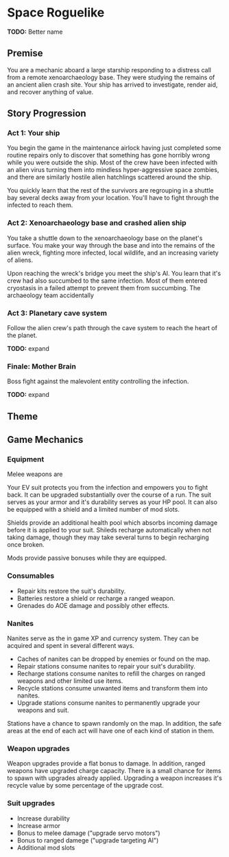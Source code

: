 # Space Roguelike

**TODO:** Better name

## Premise

You are a mechanic aboard a large starship responding to a distress call from a
remote xenoarchaeology base. They were studying the remains of an ancient alien
crash site. Your ship has arrived to investigate, render aid, and recover
anything of value.

## Story Progression

### Act 1: Your ship

You begin the game in the maintenance airlock having just completed some routine
repairs only to discover that something has gone horribly wrong while you were
outside the ship. Most of the crew have been infected with an alien virus
turning them into mindless hyper-aggressive space zombies, and there are
similarly hostile alien hatchlings scattered around the ship.

You quickly learn that the rest of the survivors are regrouping in a shuttle bay
several decks away from your location. You'll have to fight through the infected
to reach them.

### Act 2: Xenoarchaeology base and crashed alien ship

You take a shuttle down to the xenoarchaeology base on the planet's surface. You
make your way through the base and into the remains of the alien wreck, fighting
more infected, local wildlife, and an increasing variety of aliens.

Upon reaching the wreck's bridge you meet the ship's AI. You learn that it's crew had also succumbed to the same infection. Most of them entered cryostasis in a failed attempt to prevent them from succumbing. The archaeology team accidentally

### Act 3: Planetary cave system

Follow the alien crew's path through the cave system to reach the heart of the
planet.

**TODO:** expand

### Finale: Mother Brain

Boss fight against the malevolent entity controlling the infection.

**TODO:** expand

## Theme

## Game Mechanics

### Equipment

Melee weapons are

Your EV suit protects you from the infection and empowers you to fight back. It
can be upgraded substantially over the course of a run. The suit serves as your
armor and it's durability serves as your HP pool. It can also be equipped with a
shield and a limited number of mod slots.

Shields provide an additional health pool which absorbs incoming damage before
it is applied to your suit. Shileds recharge automatically when not taking
damage, though they may take several turns to begin recharging once broken.

Mods provide passive bonuses while they are equipped.

### Consumables

- Repair kits restore the suit's durability.
- Batteries restore a shield or recharge a ranged weapon.
- Grenades do AOE damage and possibly other effects.

### Nanites

Nanites serve as the in game XP and currency system. They can be acquired and
spent in several different ways.

- Caches of nanites can be dropped by enemies or found on the map.
- Repair stations consume nanites to repair your suit's durability.
- Recharge stations consume nanites to refill the charges on ranged weapons and
  other limited use items.
- Recycle stations consume unwanted items and transform them into nanites.
- Upgrade stations consume nanites to permanently upgrade your weapons and suit.

Stations have a chance to spawn randomly on the map. In addition, the safe areas
at the end of each act will have one of each kind of station in them.

### Weapon upgrades

Weapon upgrades provide a flat bonus to damage. In addition, ranged weapons have
upgraded charge capacity. There is a small chance for items to spawn with
upgrades already applied. Upgrading a weapon increases it's recycle value by
some percentage of the upgrade cost.

### Suit upgrades

- Increase durability
- Increase armor
- Bonus to melee damage ("upgrade servo motors")
- Bonus to ranged damege ("upgrade targeting AI")
- Additional mod slots

